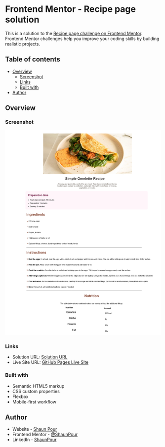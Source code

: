 # Frontend Mentor - Recipe page solution

This is a solution to the [Recipe page challenge on Frontend Mentor](https://www.frontendmentor.io/challenges/recipe-page-KiTsR8QQKm). Frontend Mentor challenges help you improve your coding skills by building realistic projects. 

## Table of contents

- [Overview](#overview)
  - [Screenshot](#screenshot)
  - [Links](#links)
  - [Built with](#built-with)
- [Author](#author)

## Overview

### Screenshot

![Screenshot](./screenshot/screenshot.png)

### Links

- Solution URL: [Solution URL](https://github.com/ShaunPour/recipe-page-fcc)
- Live Site URL: [GitHub Pages Live Site](https://shaunpour.github.io/recipe-page-fcc/)

### Built with

- Semantic HTML5 markup
- CSS custom properties
- Flexbox
- Mobile-first workflow

## Author

- Website - [Shaun Pour](https://shaunpour.github.io)
- Frontend Mentor - [@ShaunPour](https://www.frontendmentor.io/profile/ShaunPour)
- LinkedIn - [ShaunPour](https://www.linkedin.com/in/shaun-pour)
